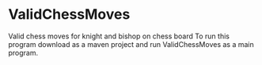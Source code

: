 # ValidChessMoves
Valid chess moves for knight and bishop on chess board
To run this program download as a maven project and run ValidChessMoves as a main program.
